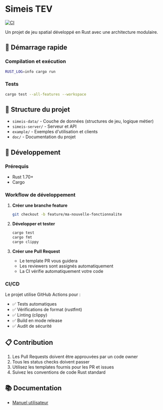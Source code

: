 # Simeis TEV

[![CI](https://github.com/Valentin-Droid/simeis_TEV/actions/workflows/ci.yml/badge.svg)](https://github.com/Valentin-Droid/simeis_TEV/actions/workflows/ci.yml)

Un projet de jeu spatial développé en Rust avec une architecture modulaire.

## 🚀 Démarrage rapide

### Compilation et exécution

```bash
RUST_LOG=info cargo run
```

### Tests

```bash
cargo test --all-features --workspace
```

## 📁 Structure du projet

-   `simeis-data/` - Couche de données (structures de jeu, logique métier)
-   `simeis-server/` - Serveur et API
-   `example/` - Exemples d'utilisation et clients
-   `doc/` - Documentation du projet

## 🔧 Développement

### Prérequis

-   Rust 1.70+
-   Cargo

### Workflow de développement

1. **Créer une branche feature**

    ```bash
    git checkout -b feature/ma-nouvelle-fonctionnalite
    ```

2. **Développer et tester**

    ```bash
    cargo test
    cargo fmt
    cargo clippy
    ```

3. **Créer une Pull Request**
    - Le template PR vous guidera
    - Les reviewers sont assignés automatiquement
    - La CI vérifie automatiquement votre code

### CI/CD

Le projet utilise GitHub Actions pour :

-   ✅ Tests automatiques
-   ✅ Vérifications de format (rustfmt)
-   ✅ Linting (clippy)
-   ✅ Build en mode release
-   ✅ Audit de sécurité

## 📋 Contribution

1. Les Pull Requests doivent être approuvées par un code owner
2. Tous les status checks doivent passer
3. Utilisez les templates fournis pour les PR et issues
4. Suivez les conventions de code Rust standard

## 📚 Documentation

-   [Manuel utilisateur](doc/manual.pdf)
